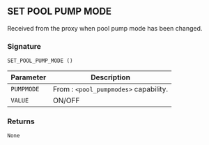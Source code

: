 ## SET POOL PUMP MODE

Received from the proxy when pool pump mode has been changed.


### Signature

`SET_POOL_PUMP_MODE ()`


| Parameter | Description |
| --- | --- |
| `PUMPMODE` | From : `<pool_pumpmodes>` capability. |
| `VALUE` | ON/OFF |


### Returns

`None`
